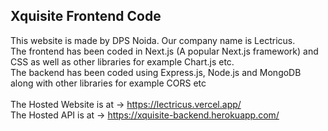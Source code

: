 ## Xquisite Frontend Code

This website is made by DPS Noida. Our company name is Lectricus. 
<br> The frontend has been coded in Next.js (A popular Next.js framework) and CSS as well as other libraries for example Chart.js etc.
<br> The backend has been coded using Express.js, Node.js and MongoDB along with other libraries for example CORS etc
<br>
<br>
The Hosted Website is at -> https://lectricus.vercel.app/
<br>The Hosted API is at -> https://xquisite-backend.herokuapp.com/
